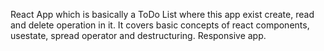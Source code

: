 React App which is basically a ToDo List where this app exist create, read and delete operation in it.
It covers basic concepts of react components, usestate, spread operator and destructuring.
Responsive app.
